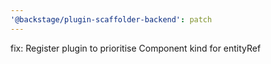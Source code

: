 ```yaml
---
'@backstage/plugin-scaffolder-backend': patch
---
```


fix: Register plugin to prioritise Component kind for entityRef

